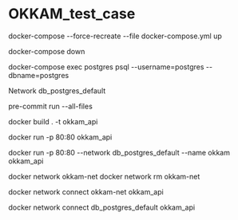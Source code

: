 # OKKAM_test_case

docker-compose --force-recreate --file docker-compose.yml up 

docker-compose down



docker-compose exec postgres psql --username=postgres --dbname=postgres

Network db_postgres_default 

pre-commit run --all-files

docker build . -t okkam_api  

docker run -p 80:80 okkam_api  

docker run -p 80:80 --network db_postgres_default --name okkam okkam_api

docker network okkam-net
docker network rm okkam-net    

docker network connect okkam-net okkam_api

docker network connect db_postgres_default okkam_api
